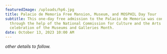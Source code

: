 ```yaml
---
featuredImage: /uploads/hp6.jpg
title: Palacio de Memoria Free Mansion, Museum, and MOSPHIL Day Tour
subtitle: This one-day free admission to the Palacio de Memoria was conceived
  through the help of the National Commission for Culture and the Arts in
  celebration of the Museums and Galleries Month.
date: October 13, 2023 10:00 AM
---
```

*o﻿ther details to follow.*